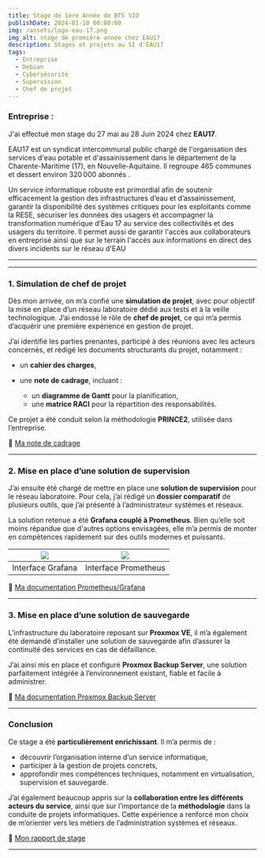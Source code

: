```yaml
---
title: Stage de 1ère Année de BTS SIO  
publishDate: 2024-01-10 00:00:00 
img: /assets/logo-eau-17.png  
img_alt: stage de première année chez EAU17  
description: Stages et projets au SI d'EAU17  
tags:  
  - Entreprise  
  - Debian  
  - Cybersécurité  
  - Supervision  
  - Chef de projet  
---
```


### Entreprise : 

J'ai effectué mon stage du 27 mai au 28 Juin 2024 chez **EAU17**. 

EAU17 est un syndicat intercommunal public chargé de l'organisation des services d'eau potable et d'assainissement dans le département de la Charente-Maritime (17), en Nouvelle-Aquitaine. Il regroupe 465 communes et dessert environ 320 000 abonnés .

Un service informatique robuste est primordial afin de soutenir efficacement la gestion des infrastructures d’eau et d’assainissement, garantir la disponibilité des systèmes critiques pour les exploitants comme la RESE, sécuriser les données des usagers et accompagner la transformation numérique d’Eau 17 au service des collectivités et des usagers du territoire. Il permet aussi de garantir l'accès aux collaborateurs en entreprise ainsi que sur le terrain l'accès aux informations en direct des divers incidents sur le réseau d'EAU

---

---

### **1. Simulation de chef de projet**

Dès mon arrivée, on m’a confié une **simulation de projet**, avec pour objectif la mise en place d’un réseau laboratoire dédié aux tests et à la veille technologique. J’ai endossé le rôle de **chef de projet**, ce qui m’a permis d’acquérir une première expérience en gestion de projet.

J’ai identifié les parties prenantes, participé à des réunions avec les acteurs concernés, et rédigé les documents structurants du projet, notamment :

* un **cahier des charges**,
* une **note de cadrage**, incluant :

  * un **diagramme de Gantt** pour la planification,
  * une **matrice RACI** pour la répartition des responsabilités.

Ce projet a été conduit selon la méthodologie **PRINCE2**, utilisée dans l’entreprise.

📄 [Ma note de cadrage](/assets/livrables/notedecadrage.pdf)

---

### **2. Mise en place d’une solution de supervision**

J’ai ensuite été chargé de mettre en place une **solution de supervision** pour le réseau laboratoire.
Pour cela, j’ai rédigé un **dossier comparatif** de plusieurs outils, que j’ai présenté à l’administrateur systèmes et réseaux.

La solution retenue a été **Grafana couplé à Prometheus**. Bien qu’elle soit moins répandue que d'autres options envisagées, elle m’a permis de monter en compétences rapidement sur des outils modernes et puissants.

| ![](/assets/grafanaPrometheus.png) | ![](/assets/prometheus.png) |
| :--------------------------------: | :-------------------------: |
|          Interface Grafana         |     Interface Prometheus    |

📄 [Ma documentation Prometheus/Grafana](/assets/livrables/Documentation.pdf)

---

### **3. Mise en place d’une solution de sauvegarde**

L’infrastructure du laboratoire reposant sur **Proxmox VE**, il m’a également été demandé d’installer une solution de sauvegarde afin d’assurer la continuité des services en cas de défaillance.

J’ai ainsi mis en place et configuré **Proxmox Backup Server**, une solution parfaitement intégrée à l’environnement existant, fiable et facile à administrer.

📄 [Ma documentation Proxmox Backup Server](/assets/livrables/PBS.pdf)

---

### **Conclusion**

Ce stage a été **particulièrement enrichissant**. Il m’a permis de :

* découvrir l’organisation interne d’un service informatique,
* participer à la gestion de projets concrets,
* approfondir mes compétences techniques, notamment en virtualisation, supervision et sauvegarde.

J’ai également beaucoup appris sur la **collaboration entre les différents acteurs du service**, ainsi que sur l’importance de la **méthodologie** dans la conduite de projets informatiques.
Cette expérience a renforcé mon choix de m’orienter vers les métiers de l’administration systèmes et réseaux.

📄 [Mon rapport de stage](/assets/livrables/R2S.pdf)

---